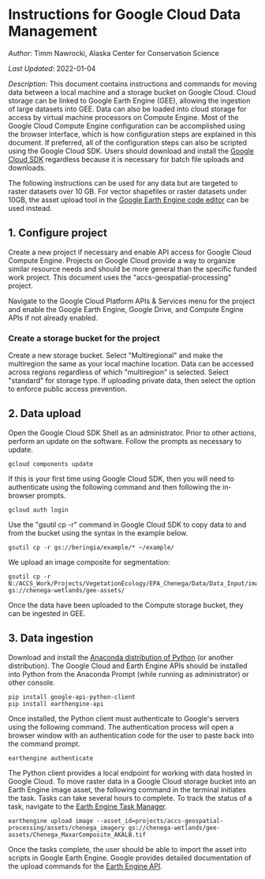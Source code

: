 # Instructions for Google Cloud Data Management

*Author*: Timm Nawrocki, Alaska Center for Conservation Science

*Last Updated*: 2022-01-04

*Description*: This document contains instructions and commands for moving data between a local machine and a storage bucket on Google Cloud. Cloud storage can be linked to Google Earth Engine (GEE), allowing the ingestion of large datasets into GEE. Data can also be loaded into cloud storage for access by virtual machine processors on Compute Engine. Most of the Google Cloud Compute Engine configuration can be accomplished using the browser interface, which is how configuration steps are explained in this document. If preferred, all of the configuration steps can also be scripted using the Google Cloud SDK. Users should download and install the [Google Cloud SDK](https://cloud.google.com/sdk/) regardless because it is necessary for batch file uploads and downloads.

The following instructions can be used for any data but are targeted to raster datasets over 10 GB. For vector shapefiles or raster datasets under 10GB, the asset upload tool in the [Google Earth Engine code editor](https://code.earthengine.google.com) can be used instead.

## 1. Configure project

Create a new project if necessary and enable API access for Google Cloud Compute Engine. Projects on Google Cloud provide a way to organize similar resource needs and should be more general than the specific funded work project. This document uses the "accs-geospatial-processing" project.

Navigate to the Google Cloud Platform APIs & Services menu for the project and enable the Google Earth Engine, Google Drive, and Compute Engine APIs if not already enabled.

### Create a storage bucket for the project

Create a new storage bucket. Select "Multiregional" and make the multiregion the same as your local machine location. Data can be accessed across regions regardless of which "multiregion" is selected. Select "standard" for storage type. If uploading private data, then select the option to enforce public access prevention.

## 2. Data upload

Open the Google Cloud SDK Shell as an administrator. Prior to other actions, perform an update on the software. Follow the prompts as necessary to update.

```
gcloud components update
```

If this is your first time using Google Cloud SDK, then you will need to authenticate using the following command and then following the in-browser prompts.

```
gcloud auth login
```

Use the "gsutil cp -r" command in Google Cloud SDK to copy data to and from the bucket using the syntax in the example below.

```
gsutil cp -r gs://beringia/example/* ~/example/
```

We upload an image composite for segmentation:

```
gsutil cp -r N:/ACCS_Work/Projects/VegetationEcology/EPA_Chenega/Data/Data_Input/imagery/maxar/composite/Chenega_MaxarComposite_AKALB.tif gs://chenega-wetlands/gee-assets/
```

Once the data have been uploaded to the Compute storage bucket, they can be ingested in GEE.

## 3. Data ingestion

Download and install the [Anaconda distribution of Python](https://www.anaconda.com/products/individual) (or another distribution). The Google Cloud and Earth Engine APIs should be installed into Python from the Anaconda Prompt (while running as administrator) or other console.

```
pip install google-api-python-client
pip install earthengine-api
```

Once installed, the Python client must authenticate to Google's servers using the following command. The authentication process will open a browser window with an authentication code for the user to paste back into the command prompt.

```
earthengine authenticate
```

The Python client provides a local endpoint for working with data hosted in Google Cloud. To move raster data in a Google Cloud storage bucket into an Earth Engine image asset, the following command in the terminal initiates the task. Tasks can take several hours to complete. To track the status of a task, navigate to the [Earth Engine Task Manager](https://code.earthengine.google.com/tasks).

```
earthengine upload image --asset_id=projects/accs-geospatial-processing/assets/chenega_imagery gs://chenega-wetlands/gee-assets/Chenega_MaxarComposite_AKALB.tif
```

Once the tasks complete, the user should be able to import the asset into scripts in Google Earth Engine. Google provides detailed documentation of the upload commands for the [Earth Engine API](https://developers.google.com/earth-engine/guides/command_line#upload).